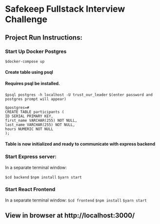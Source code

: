 # Safekeep Fullstack Interview Challenge

## Project Run Instructions:

  

### Start Up Docker Postgres
`$docker-compose up`
#### Create table using psql
#### Requires psql be installed.
`$psql postgres -h localhost -U trust_our_leader`
`$(enter password and postgres prompt will appear)`

	$postgres=#
	CREATE TABLE participants (
	ID SERIAL PRIMARY KEY,
	first_name VARCHAR(255) NOT NULL,
	last_name VARCHAR(255) NOT NULL,
	hours NUMERIC NOT NULL
	);

  

#### Table is now initialized and ready to communicate with express backend

  

### Start Express server:
In a separate terminal window:

`$cd backend`
`$npm install`
`$yarn start`

### Start React Frontend
In a separate terminal window:
`$cd frontend`
`$npm install`
`$yarn start`

## View in browser at http://localhost:3000/